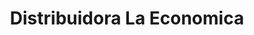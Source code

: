 ---
title: "Distribuidora La Economica"
url: /villa-canales/distribuidora-la-economica/
shop: quiosco
---